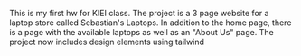 This is my first hw for KIEI class.
The project is a 3 page website for a laptop store called Sebastian's Laptops.
In addition to the home page, there is a page with the available laptops as well as an "About Us" page.
The project now includes design elements using tailwind